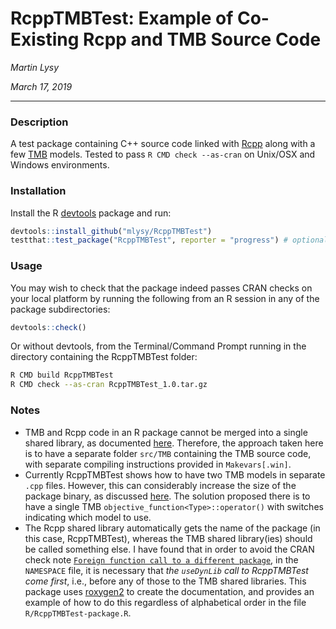 # RcppTMBTest: Example of Co-Existing Rcpp and TMB Source Code

*Martin Lysy*

*March 17, 2019*

---

### Description

 A test package containing C++ source code linked with [Rcpp](http://www.rcpp.org/) along with a few [TMB](https://github.com/kaskr/adcomp/wiki) models.  Tested to pass `R CMD check --as-cran` on Unix/OSX and Windows environments.
 
 ### Installation
 
Install the R [devtools](https://CRAN.R-project.org/package=devtools) package and run:
```r
devtools::install_github("mlysy/RcppTMBTest")
testthat::test_package("RcppTMBTest", reporter = "progress") # optionally run the unit tests
```

### Usage

You may wish to check that the package indeed passes CRAN checks on your local platform by running the following from an R session in any of the package subdirectories:
```r
devtools::check()
```
Or without devtools, from the Terminal/Command Prompt running in the directory containing the RcppTMBTest folder:
```bash
R CMD build RcppTMBTest
R CMD check --as-cran RcppTMBTest_1.0.tar.gz
```

### Notes

- TMB and Rcpp code in an R package cannot be merged into a single shared library, as documented [here](https://github.com/kaskr/adcomp/issues/247).  Therefore, the approach taken here is to have a separate folder `src/TMB` containing the TMB source code, with separate compiling instructions provided in `Makevars[.win]`.
- Currently RcppTMBTest shows how to have two TMB models in separate `.cpp` files.  However, this can considerably increase the size of the package binary, as discussed [here](https://github.com/kaskr/adcomp/issues/233).  The solution proposed there is to have a single TMB `objective_function<Type>::operator()` with switches indicating which model to use.
- The Rcpp shared library automatically gets the name of the package (in this case, RcppTMBTest), whereas the TMB shared library(ies) should be called something else.  I have found that in order to avoid the CRAN check note [`Foreign function call to a different package`](https://stackoverflow.com/questions/24150185/foreign-function-calls-to-a-different-package-note), in the `NAMESPACE` file, it is necessary that *the `useDynLib` call to RcppTMBTest come first*, i.e., before any of those to the TMB shared libraries.  This package uses [roxygen2](https://CRAN.R-project.org/package=roxygen2/vignettes/roxygen2.html) to create the documentation, and provides an example of how to do this regardless of alphabetical order in the file `R/RcppTMBTest-package.R`.
